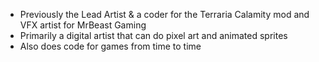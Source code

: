 - Previously the Lead Artist & a coder for the Terraria Calamity mod and VFX artist for MrBeast Gaming
- Primarily a digital artist that can do pixel art and animated sprites
- Also does code for games from time to time

<!---
IbanPlay/IbanPlay is a ✨ special ✨ repository because its `README.md` (this file) appears on your GitHub profile.
You can click the Preview link to take a look at your changes.
--->
